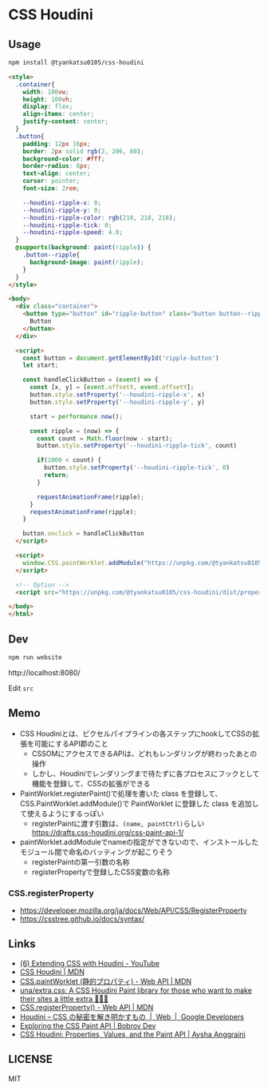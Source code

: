 # CSS Houdini

## Usage
```bash
npm install @tyankatsu0105/css-houdini
```

```html
<style>
  .container{
    width: 100vw;
    height: 100vh;
    display: flex;
    align-items: center;
    justify-content: center;
  }
  .button{
    padding: 12px 16px;
    border: 2px solid rgb(2, 206, 80);
    background-color: #fff;
    border-radius: 8px;
    text-align: center;
    cursor: pointer;
    font-size: 2rem;

    --houdini-ripple-x: 0;
    --houdini-ripple-y: 0;
    --houdini-ripple-color: rgb(218, 218, 218);
    --houdini-ripple-tick: 0;
    --houdini-ripple-speed: 4.0;
  }
  @supports(background: paint(ripple)) {
    .button--ripple{
      background-image: paint(ripple);
    }
  }
</style>

<body>
  <div class="container">
    <button type="button" id="ripple-button" class="button button--ripple">
      Button
    </button>
  </div>

  <script>
    const button = document.getElementById('ripple-button')
    let start;

    const handleClickButton = (event) => {
      const [x, y] = [event.offsetX, event.offsetY];
      button.style.setProperty('--houdini-ripple-x', x)
      button.style.setProperty('--houdini-ripple-y', y)

      start = performance.now();

      const ripple = (now) => {
        const count = Math.floor(now - start);
        button.style.setProperty('--houdini-ripple-tick', count)

        if(1000 < count) {
          button.style.setProperty('--houdini-ripple-tick', 0)
          return;
        }

        requestAnimationFrame(ripple);
      }
      requestAnimationFrame(ripple);
    }

    button.onclick = handleClickButton
  </script>

  <script>
    window.CSS.paintWorklet.addModule("https://unpkg.com/@tyankatsu0105/css-houdini/dist/worklet.js");
  </script>

  <!-- Option -->
  <script src="https://unpkg.com/@tyankatsu0105/css-houdini/dist/properties.js"></script>

</body>
</html>
```

## Dev

```bash
npm run website
```
http://localhost:8080/

Edit `src`

## Memo
- CSS Houdiniとは、ピクセルパイプラインの各ステップにhookしてCSSの拡張を可能にするAPI郡のこと
  - CSSOMにアクセスできるAPIは、どれもレンダリングが終わったあとの操作
  - しかし、Houdiniでレンダリングまで待たずに各プロセスにフックとして機能を登録して、CSSの拡張ができる
- PaintWorklet.registerPaint()で処理を書いた class を登録して、CSS.PaintWorklet.addModule()で PaintWorklet に登録した class を追加して使えるようにするっぽい
  - registerPaintに渡す引数は、`(name, paintCtrl)`らしい https://drafts.css-houdini.org/css-paint-api-1/
- paintWorklet.addModuleでnameの指定ができないので、インストールしたモジュール間で命名のバッティングが起こりそう
  - registerPaintの第一引数の名称
  - registerPropertyで登録したCSS変数の名称

### CSS.registerProperty
- https://developer.mozilla.org/ja/docs/Web/API/CSS/RegisterProperty
- https://csstree.github.io/docs/syntax/

## Links

- [\(6\) Extending CSS with Houdini \- YouTube](https://www.youtube.com/watch?v=5eBar5TI71M)
- [CSS Houdini \| MDN](https://developer.mozilla.org/ja/docs/Web/Houdini)
- [CSS\.paintWorklet \(静的プロパティ\) \- Web API \| MDN](https://developer.mozilla.org/ja/docs/Web/API/CSS/paintWorklet)
- [una/extra\.css: A CSS Houdini Paint library for those who want to make their sites a little extra 💁🏻‍♀️](https://github.com/una/extra.css#readme)
- [CSS\.registerProperty\(\) \- Web API \| MDN](https://developer.mozilla.org/ja/docs/Web/API/CSS/RegisterProperty)
- [Houdini – CSS の秘密を解き明かすもの  \|  Web  \|  Google Developers](https://developers.google.com/web/updates/2016/05/houdini?hl=ja)
- [Exploring the CSS Paint API \| Bobrov Dev](https://bobrov.dev/blog/exploring-the-css-paint-api/)
- [CSS Houdini: Properties, Values, and the Paint API \| Aysha Anggraini](https://aysha.me/2019/08/css-houdini-properties-values-and-the-paint-api/)

## LICENSE
MIT